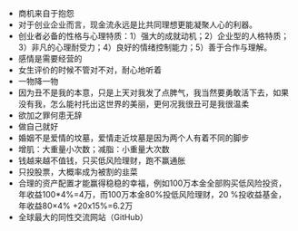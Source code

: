 - 商机来自于抱怨
- 对于创业企业而言，现金流永远是比共同理想更能凝聚人心的利器。
- 创业者必备的性格与心理特质：1）强大的成就动机；2）企业型的人格特质；3）非凡的心理耐受力；4）良好的情绪控制能力；5）善于合作与理解。
- 感情是需要经营的
- 女生评价的时候不管对不对，耐心地听着
- 一物降一物
- 因为丑不是我的本意，只是上天对我发了点脾气，我当然要勇敢活下去，如果没有我，怎么能衬托出这世界的美丽，更何况我很丑可是我很温柔
- 欲加之罪何患无辞
- 做自己就好
- 婚姻不是爱情的坟墓，爱情走近坟墓是因为两个人有着不同的脚步
- 增肌：大重量小次数；减脂：小重量大次数
- 钱越来越不值钱，只买低风险理财，跑不赢通胀
- 只投股票，大概率成为被割的韭菜
- 合理的资产配置才能赢得稳稳的幸福，例如100万本金全部购买低风险投资，年收益100*4%=4万，而100万本金80%投低风险理财，20 %投收益基金，年收益80×4% +20x15%=6.2万
- 全球最大的同性交流网站（GitHub）